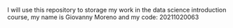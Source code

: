 I will use this repository to storage my work in the data science introduction course, my name is Giovanny Moreno and my code: 20211020063
